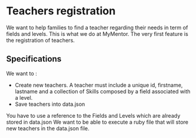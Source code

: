 <h1>Teachers registration</h1>
We want to help families to find a teacher regarding their needs in term of fields and levels. This is what we do at MyMentor. The very first feature is the registration of teachers.
<h2>Specifications</h2>
We want to :
<ul>
  <li>Create new teachers. A teacher must include a unique id, firstname, lastname and a collection of Skills composed by a field associated with a level.</li>
  <li>Save teachers into data.json</li>
</ul>
<p>
  You have to use a reference to the Fields and Levels which are already stored in data.json
  We want to be able to execute a ruby file that will store new teachers in the data.json file.
</p>